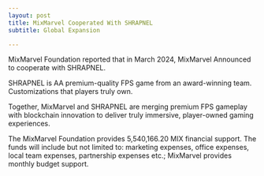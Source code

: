 ```yaml
---
layout: post
title: MixMarvel Cooperated With SHRAPNEL
subtitle: Global Expansion

---
```


MixMarvel Foundation reported that in March 2024, MixMarvel Announced to cooperate with SHRAPNEL.

SHRAPNEL is AA premium-quality FPS game from an award-winning team. Customizations that players truly own.

Together, MixMarvel and SHRAPNEL are merging premium FPS gameplay with blockchain innovation to deliver truly immersive, player-owned gaming experiences.

The MixMarvel Foundation provides 5,540,166.20 MIX financial support. The funds will include but not limited to: marketing expenses, office expenses, local team expenses, partnership expenses etc.; MixMarvel provides monthly budget support.

